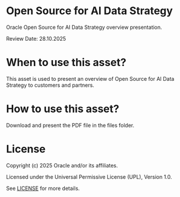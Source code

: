 # Open Source for AI Data Strategy
 
Oracle Open Source for AI Data Strategy overview presentation.

Review Date: 28.10.2025
 
# When to use this asset?
 
This asset is used to present an overview of Open Source for AI Data Strategy to customers and partners.
 
# How to use this asset?
 
Download and present the PDF file in the files folder.
 
# License

Copyright (c) 2025 Oracle and/or its affiliates.

Licensed under the Universal Permissive License (UPL), Version 1.0.

See [LICENSE](https://github.com/oracle-devrel/technology-engineering/blob/main/LICENSE.txt) for more details.

